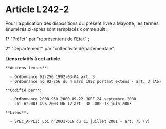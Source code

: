 # Article L242-2

Pour l'application des dispositions du présent livre à Mayotte, les termes énumérés ci-après sont remplacés comme suit :

1° "Préfet" par "représentant de l'Etat" ;

2° "Département" par "collectivité départementale".

**Liens relatifs à cet article**

	**Anciens textes**:

	  - Ordonnance 92-256 1992-03-04 art. 3
	  - Ordonnance no 92-256 du 4 mars 1992 portant extens - art. 3 (Ab)

	**Codifié par**:

	  - Ordonnance 2000-930 2000-09-22 JORF 24 septembre 2000
	  - Loi n°2003-495 2003-06-12 art. 38 JORF 13 juin 2003

	**Liens**:

	  - SPEC_APPLI: Loi n°2001-616 du 11 juillet 2001 - art. 75 (V)

